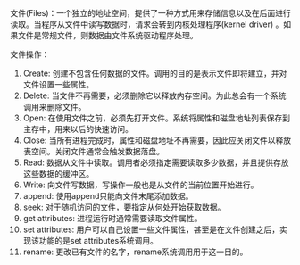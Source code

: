 文件(Files)：一个独立的地址空间，提供了一种方式用来存储信息以及在后面进行读取。当程序从文件中读写数据时，请求会转到内核处理程序(kernel driver) 。如果文件是常规文件，则数据由文件系统驱动程序处理。

文件操作：

1.  Create: 创建不包含任何数据的文件。调用的目的是表示文件即将建立，并对文件设置一些属性。
2.  Delete: 当文件不再需要，必须删除它以释放内存空间。为此总会有一个系统调用来删除文件。
3.  Open: 在使用文件之前，必须先打开文件。系统将属性和磁盘地址列表保存到主存中，用来以后的快速访问。
4.  Close: 当所有进程完成时，属性和磁盘地址不再需要，因此应关闭文件以释放表空间。关闭文件通常会触发数据落盘。
5.  Read: 数据从文件中读取。调用者必须指定需要读取多少数据，并且提供存放这些数据的缓冲区。
6.  Write: 向文件写数据，写操作一般也是从文件的当前位置开始进行。
7.  append: 使用append只能向文件末尾添加数据。
8.  seek: 对于随机访问的文件，要指定从何处开始获取数据。
9.  get attributes: 进程运行时通常需要读取文件属性。
10.  set attributes: 用户可以自己设置一些文件属性，甚至是在文件创建之后，实现该功能的是set attributes系统调用。
11.  rename: 更改已有文件的名字，rename系统调用用于这一目的。
